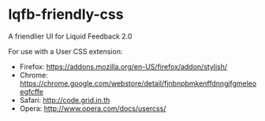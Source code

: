 lqfb-friendly-css
=================

A friendlier UI for Liquid Feedback 2.0

For use with a User CSS extension:
- Firefox: https://addons.mozilla.org/en-US/firefox/addon/stylish/
- Chrome: https://chrome.google.com/webstore/detail/fjnbnpbmkenffdnngjfgmeleoegfcffe
- Safari: http://code.grid.in.th
- Opera: http://www.opera.com/docs/usercss/
